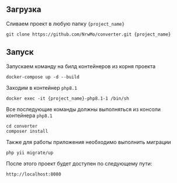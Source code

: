 Загрузка
---------

Сливаем проект в любую папку `{project_name}`

~~~
git clone https://github.com/NrwMo/converter.git {project_name}
~~~

Запуск
------
Запускаем команду на билд контейнеров из корня проекта
~~~
docker-compose up -d --build
~~~

Заходим в контейнер `php8.1`

~~~
docker exec -it {project_name}-php8.1-1 /bin/sh
~~~

Все последующие команды должны выполняться из консоли контейнера `php8.1`

~~~
cd converter
composer install
~~~

Также для работы приложения необходимо выполнить миграции 

~~~
php yii migrate/up
~~~

После этого проект будет доступен по следующему пути:

~~~
http://localhost:8080
~~~
